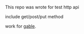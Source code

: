 This repo was wrote for test http api

include get/post/put method


work for [gable](https://advancedproductivity.github.io/Gable).